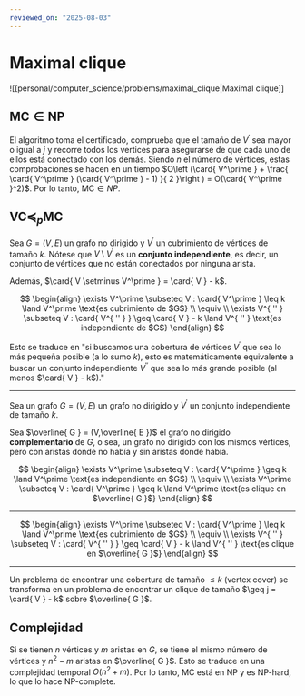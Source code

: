 ```yaml
---
reviewed_on: "2025-08-03"
---
```


# Maximal clique

![[personal/computer_science/problems/maximal_clique|Maximal clique]]

## $\text{MC} \in \mathrm{NP}$

El algoritmo toma el certificado, comprueba que el tamaño de $V^\prime$ sea mayor o igual a $j$ y recorre todos los vertices para asegurarse de que cada uno de ellos está conectado con los demás. Siendo $n$ el número de vértices, estas comprobaciones se hacen en un tiempo $O\left (\card{ V^\prime } + \frac{ \card{ V^\prime } (\card{ V^\prime } - 1) }{ 2 }\right ) = O(\card{ V^\prime }^2)$. Por lo tanto, $\text{MC} \in NP$.

## $\text{VC} \preceq_p \text{MC}$

Sea $G = (V,E)$ un grafo no dirigido y $V^\prime$ un cubrimiento de vértices de tamaño $k$. Nótese que $V \setminus V^\prime$ es un **conjunto independiente**, es decir, un conjunto de vértices que no están conectados por ninguna arista.

Además, $\card{ V \setminus V^\prime } = \card{ V } - k$.

$$
\begin{align}
	\exists V^\prime \subseteq V : \card{ V^\prime } \leq k \land V^\prime \text{es cubrimiento de $G$} \\
	\equiv \\
	\exists V^{ '' } \subseteq V : \card{ V^{ '' } } \geq \card{ V } - k \land V^{ '' } \text{es independiente de $G$}
\end{align}
$$

Esto se traduce en "si buscamos una cobertura de vértices $V^\prime$ que sea lo más pequeña posible (a lo sumo $k$), esto es matemáticamente equivalente a buscar un conjunto independiente $V^{ '' }$ que sea lo más grande posible (al menos $\card{ V } - k$)."

---

Sea un grafo $G = (V,E)$ un grafo no dirigido y $V^\prime$ un conjunto independiente de tamaño $k$.

Sea $\overline{ G } = (V,\overline{ E })$ el grafo no dirigido **complementario** de $G$, o sea, un grafo no dirigido con los mismos vértices, pero con aristas donde no había y sin aristas donde había.

$$
\begin{align}
	\exists V^\prime \subseteq V : \card{ V^\prime } \geq k \land V^\prime \text{es independiente en $G$} \\
	\equiv \\
	\exists V^\prime \subseteq V : \card{ V^\prime } \geq k \land V^\prime \text{es clique en $\overline{ G }$}
\end{align}
$$

---

$$
\begin{align}
	\exists V^\prime \subseteq V : \card{ V^\prime } \leq k \land V^\prime \text{es cubrimiento de $G$} \\
	\equiv \\
	\exists V^{ '' } \subseteq V : \card{ V^{ '' } } \geq \card{ V } - k \land V^{ '' } \text{es clique en $\overline{ G }$}
\end{align}
$$

---

Un problema de encontrar una cobertura de tamaño $\leq k$ (vertex cover) se transforma en un problema de encontrar un clique de tamaño $\geq j = \card{ V } - k$ sobre $\overline{ G }$.

## Complejidad

Si se tienen $n$ vértices y $m$ aristas en $G$, se tiene el mismo número de vértices y $n^2 - m$ aristas en $\overline{ G }$. Esto se traduce en una complejidad temporal $O(n^2 + m)$. Por lo tanto, $\text{MC}$ está en $\mathrm{NP}$ y es $\mathrm{NP}\text{-hard}$, lo que lo hace $\mathrm{NP}\text{-complete}$.
